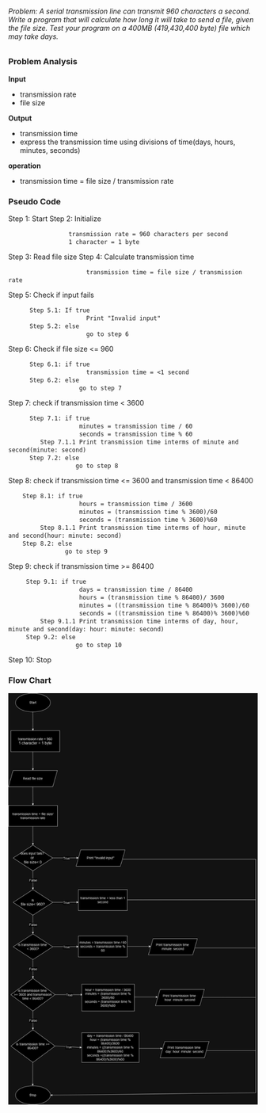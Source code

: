 ###### Problem: A serial transmission line can transmit 960 characters a second. Write a program that will calculate how long it will take to send a file, given the file size. Test your program on a 400MB (419,430,400 byte) file which may take days.

### Problem Analysis

**Input**
- transmission rate
- file size

**Output**
- transmission time
- express the transmission time using divisions of time(days, hours, minutes, seconds) 

**operation**
- transmission time = file size / transmission rate 

### Pseudo Code

Step 1: Start
Step 2: Initialize 
```
                 transmission rate = 960 characters per second
                 1 character = 1 byte
```
Step 3: Read file size
Step 4: Calculate transmission time 
```
                      transmission time = file size / transmission rate
```
Step 5: Check if input fails
```
      Step 5.1: If true
                      Print "Invalid input"
      Step 5.2: else
                      go to step 6
```
Step 6: Check if file size <= 960
```
      Step 6.1: if true
                      transmission time = <1 second
      Step 6.2: else
                    go to step 7   
```
Step 7: check if transmission time < 3600
```
      Step 7.1: if true
                    minutes = transmission time / 60
                    seconds = transmission time % 60
         Step 7.1.1 Print transmission time interms of minute and second(minute: second)
      Step 7.2: else 
                   go to step 8
```

Step 8: check if transmission time <= 3600 and transmission time < 86400
```
    Step 8.1: if true
                    hours = transmission time / 3600
                    minutes = (transmission time % 3600)/60
                    seconds = (transmission time % 3600)%60
         Step 8.1.1 Print transmission time interms of hour, minute and second(hour: minute: second)
    Step 8.2: else
                go to step 9
```

Step 9: check if transmission time >= 86400
```
     Step 9.1: if true
                    days = transmission time / 86400
                    hours = (transmission time % 86400)/ 3600
                    minutes = ((transmission time % 86400)% 3600)/60
                    seconds = ((transmission time % 86400)% 3600)%60
         Step 9.1.1 Print transmission time interms of day, hour, minute and second(day: hour: minute: second)
     Step 9.2: else 
                   go to step 10
```
Step 10: Stop

### Flow Chart

![Transmission time](./Transmission_line.png)
